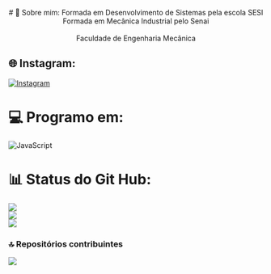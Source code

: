 <p align="center"># 💫 Sobre mim:
Formada em Desenvolvimento de Sistemas pela escola SESI<br>Formada em Mecânica Industrial pelo Senai<br><br>Faculdade de Engenharia Mecânica


## 🌐 Instagram:
[![Instagram](https://img.shields.io/badge/Instagram-%23E4405F.svg?logo=Instagram&logoColor=white)](https://instagram.com/anaorsii) 

# 💻 Programo em:
![JavaScript](https://img.shields.io/badge/javascript-%23323330.svg?style=for-the-badge&logo=javascript&logoColor=%23F7DF1E)
# 📊 Status do Git Hub:
![](https://github-readme-stats.vercel.app/api?username=moapil&theme=vue&hide_border=false&include_all_commits=false&count_private=false)<br/>
![](https://github-readme-streak-stats.herokuapp.com/?user=moapil&theme=vue&hide_border=false)<br/>
![](https://github-readme-stats.vercel.app/api/top-langs/?username=moapil&theme=vue&hide_border=false&include_all_commits=false&count_private=false&layout=compact)

### 🔝 Repositórios contribuintes
![](https://github-contributor-stats.vercel.app/api?username=moapil&limit=5&theme=onestar&combine_all_yearly_contributions=true)

<!-- Proudly created with GPRM ( https://gprm.itsvg.in ) --></p>

